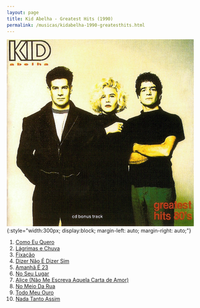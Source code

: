 ```yaml
---
layout: page
title: Kid Abelha - Greatest Hits (1990)
permalink: /musicas/kidabelha-1990-greatesthits.html
---
```


![Kid Abelha - Greatest Hits (1990)](/musicas/capas/kidabelha-1990-greatesthits.jpg){:style="width:300px; display:block; margin-left: auto; margin-right: auto;"}

<audio preload></audio>

<ol><li><a href="#" data-src="http://srv.victor3d.com.br/kidabelha-1990-greatesthits/01.mp3">Como Eu Quero</a></li>
<li><a href="#" data-src="http://srv.victor3d.com.br/kidabelha-1990-greatesthits/02.mp3">Lágrimas e Chuva</a></li>
<li><a href="#" data-src="http://srv.victor3d.com.br/kidabelha-1990-greatesthits/03.mp3">Fixação</a></li>
<li><a href="#" data-src="http://srv.victor3d.com.br/kidabelha-1990-greatesthits/04.mp3">Dizer Não É Dizer Sim</a></li>
<li><a href="#" data-src="http://srv.victor3d.com.br/kidabelha-1990-greatesthits/05.mp3">Amanhã É 23</a></li>
<li><a href="#" data-src="http://srv.victor3d.com.br/kidabelha-1990-greatesthits/06.mp3">No Seu Lugar</a></li>
<li><a href="#" data-src="http://srv.victor3d.com.br/kidabelha-1990-greatesthits/07.mp3">Alice (Não Me Escreva Aquela Carta de Amor)</a></li>
<li><a href="#" data-src="http://srv.victor3d.com.br/kidabelha-1990-greatesthits/08.mp3">No Meio Da Rua</a></li>
<li><a href="#" data-src="http://srv.victor3d.com.br/kidabelha-1990-greatesthits/09.mp3">Todo Meu Ouro</a></li>
<li><a href="#" data-src="http://srv.victor3d.com.br/kidabelha-1990-greatesthits/11.mp3">Nada Tanto Assim</a></li></ol>
